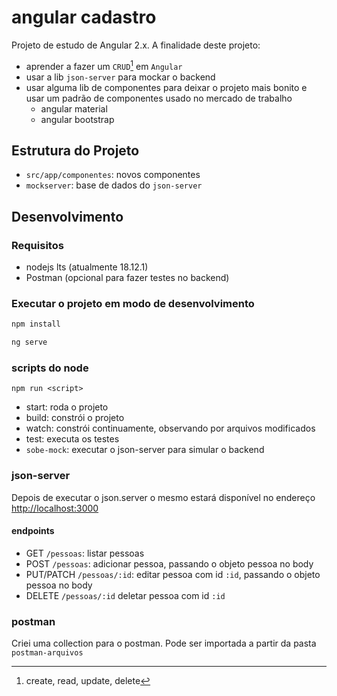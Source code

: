 # angular cadastro

Projeto de estudo de Angular 2.x.
A finalidade deste projeto:

- aprender a fazer um `CRUD`[^crud] em `Angular`
- usar a lib `json-server` para mockar o backend
- usar alguma lib de componentes para deixar o projeto mais bonito e usar um padrão de componentes usado no mercado de trabalho
  - angular material
  - angular bootstrap

## Estrutura do Projeto

- `src/app/componentes`: novos componentes
- `mockserver`: base de dados do `json-server`

## Desenvolvimento

### Requisitos

- nodejs lts (atualmente 18.12.1)
- Postman (opcional para fazer testes no backend)

### Executar o projeto em modo de desenvolvimento

```sh
npm install

ng serve
```

### scripts do node

```shell
npm run <script>
```

- start: roda o projeto
- build: constrói o projeto
- watch: constrói continuamente, observando por arquivos modificados
- test: executa os testes
- `sobe-mock`: executar o json-server para simular o backend

### json-server

Depois de executar o json.server o mesmo estará disponível no endereço <http://localhost:3000>

#### endpoints

- GET `/pessoas`: listar pessoas
- POST `/pessoas`: adicionar pessoa, passando o objeto pessoa no body
- PUT/PATCH `/pessoas/:id`: editar pessoa com id `:id`, passando o objeto pessoa no body
- DELETE `/pessoas/:id` deletar pessoa com id `:id`

[^crud]: create, read, update, delete

### postman

Criei uma collection para o postman. Pode ser importada a partir da pasta `postman-arquivos`
